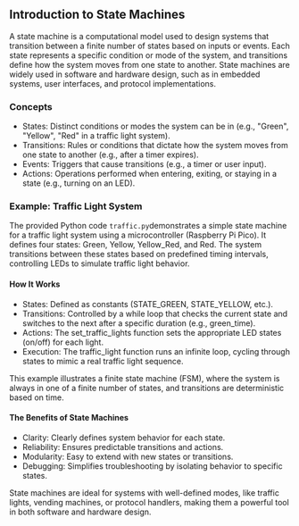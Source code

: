 
## Introduction to State Machines

A state machine is a computational model used to design systems that transition between a
finite number of states based on inputs or events. Each state represents a specific condition
or mode of the system, and transitions define how the system moves from one state to another.
State machines are widely used in software and hardware design, such as in embedded systems,
user interfaces, and protocol implementations.


### Concepts

- States: Distinct conditions or modes the system can be in (e.g., "Green", "Yellow", "Red" in a traffic light system).
- Transitions: Rules or conditions that dictate how the system moves from one state to another (e.g., after a timer expires).
- Events: Triggers that cause transitions (e.g., a timer or user input).
- Actions: Operations performed when entering, exiting, or staying in a state (e.g., turning on an LED).


### Example: Traffic Light System

The provided Python code `traffic.py`demonstrates a simple state machine for a traffic light
system using a microcontroller (Raspberry Pi Pico). It defines four states: Green, Yellow,
Yellow_Red, and Red. The system transitions between these states based on predefined timing
intervals, controlling LEDs to simulate traffic light behavior.


#### How It Works

- States: Defined as constants (STATE_GREEN, STATE_YELLOW, etc.).
- Transitions: Controlled by a while loop that checks the current state and switches to the next after a specific duration (e.g., green_time).
- Actions: The set_traffic_lights function sets the appropriate LED states (on/off) for each light.
- Execution: The traffic_light function runs an infinite loop, cycling through states to mimic a real traffic light sequence.

This example illustrates a finite state machine (FSM), where the system is always in one
of a finite number of states, and transitions are deterministic based on time.


#### The Benefits of State Machines

* Clarity: Clearly defines system behavior for each state.
* Reliability: Ensures predictable transitions and actions.
* Modularity: Easy to extend with new states or transitions.
* Debugging: Simplifies troubleshooting by isolating behavior to specific states.

State machines are ideal for systems with well-defined modes, like traffic lights, vending machines,
or protocol handlers, making them a powerful tool in both software and hardware design.


